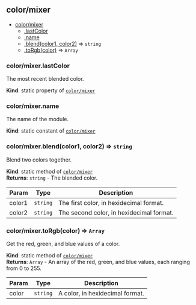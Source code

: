 <a name="module_color/mixer"></a>

## color/mixer

* [color/mixer](#module_color/mixer)
    * [.lastColor](#module_color/mixer.lastColor)
    * [.name](#module_color/mixer.name)
    * [.blend(color1, color2)](#module_color/mixer.blend) ⇒ <code>string</code>
    * [.toRgb(color)](#module_color/mixer.toRgb) ⇒ <code>Array</code>

<a name="module_color/mixer.lastColor"></a>

### color/mixer.lastColor
The most recent blended color.

**Kind**: static property of [<code>color/mixer</code>](#module_color/mixer)  
<a name="module_color/mixer.name"></a>

### color/mixer.name
The name of the module.

**Kind**: static constant of [<code>color/mixer</code>](#module_color/mixer)  
<a name="module_color/mixer.blend"></a>

### color/mixer.blend(color1, color2) ⇒ <code>string</code>
Blend two colors together.

**Kind**: static method of [<code>color/mixer</code>](#module_color/mixer)  
**Returns**: <code>string</code> - The blended color.  

| Param | Type | Description |
| --- | --- | --- |
| color1 | <code>string</code> | The first color, in hexidecimal format. |
| color2 | <code>string</code> | The second color, in hexidecimal format. |

<a name="module_color/mixer.toRgb"></a>

### color/mixer.toRgb(color) ⇒ <code>Array</code>
Get the red, green, and blue values of a color.

**Kind**: static method of [<code>color/mixer</code>](#module_color/mixer)  
**Returns**: <code>Array</code> - An array of the red, green, and blue values,
each ranging from 0 to 255.  

| Param | Type | Description |
| --- | --- | --- |
| color | <code>string</code> | A color, in hexidecimal format. |

